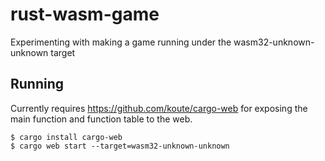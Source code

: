 # rust-wasm-game
Experimenting with making a game running under the wasm32-unknown-unknown target

## Running

Currently requires https://github.com/koute/cargo-web for exposing the main function and function table to the web.

```
$ cargo install cargo-web
$ cargo web start --target=wasm32-unknown-unknown
```
